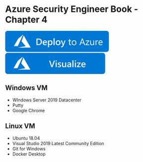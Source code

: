 # Azure Security Engineer Book - Chapter 4

[![Deploy To Azure](https://raw.githubusercontent.com/Azure/azure-quickstart-templates/master/1-CONTRIBUTION-GUIDE/images/deploytoazure.svg?sanitize=true)](https://portal.azure.com/#create/Microsoft.Template/uri/https%3A%2F%2Fraw.githubusercontent.com%2FPacktPublishing%2FImplementing-Microsoft-Azure-Security-Technologies%2Fmaster%2Fchapter-2%2Fpentest-vm-template%2Fazuredeploy.json)
[![Visualize](https://raw.githubusercontent.com/Azure/azure-quickstart-templates/master/1-CONTRIBUTION-GUIDE/images/visualizebutton.svg?sanitize=true)](http://armviz.io/#/?load=https%3A%2F%2Fraw.githubusercontent.com%2FPacktPublishing%2FImplementing-Microsoft-Azure-Security-Technologies%2Fmaster%2Fchapter-2%2Fpentest-vm-template%2Fazuredeploy.json)   



## Windows VM

- WIndows Server 2019 Datacenter 
- Putty
- Google Chrome 

## Linux VM

- Ubuntu 18.04 
- Visual Studio 2019 Latest Community Edition
- Git for Windows
- Docker Desktop 